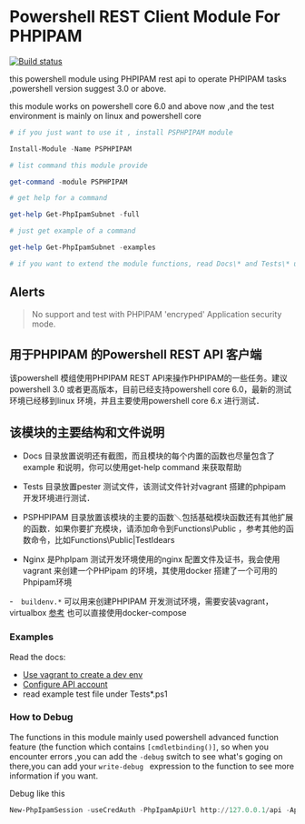 # Powershell REST Client Module For PHPIPAM

[![Build status](https://ci.appveyor.com/api/projects/status/5730189ukhlife0l?svg=true)](https://ci.appveyor.com/project/yoke88/psphpipam)



this powershell module using PHPIPAM rest api to operate PHPIPAM tasks ,powershell version suggest 3.0 or above.

this module works on powershell core 6.0 and above now ,and the test environment is mainly on linux and powershell core

```Powershell
# if you just want to use it , install PSPHPIPAM module

Install-Module -Name PSPHPIPAM

# list command this module provide 

get-command -module PSPHPIPAM

# get help for a command

get-help Get-PhpIpamSubnet -full

# just get example of a command

get-help Get-PhpIpamSubnet -examples

# if you want to extend the module functions, read Docs\* and Tests\* under this project to gain idears.

```
## Alerts

> No support and test with PHPIPAM 'encryped' Application security mode. 

## 用于PHPIPAM 的Powershell REST API 客户端
该powershell 模组使用PHPIPAM REST API来操作PHPIPAM的一些任务。建议powershell 3.0 或者更高版本，目前已经支持powershell core 6.0，最新的测试环境已经移到linux 环境，并且主要使用powershell core 6.x 进行测试．


## 该模块的主要结构和文件说明

- Docs 目录放置说明还有截图，而且模块的每个内置的函数也尽量包含了example 和说明，你可以使用get-help command 来获取帮助

- Tests 目录放置pester 测试文件，该测试文件针对vagrant 搭建的phpipam 开发环境进行测试．

- PSPHPIPAM 目录放置该模块的主要的函数＼包括基础模块函数还有其他扩展的函数．如果你要扩充模块，请添加命令到Functions\Public ，参考其他的函数命令，比如Functions\Public|TestIdears

- Nginx 是PhpIpam 测试开发环境使用的nginx 配置文件及证书，我会使用vagrant 来创建一个PHPipam 的环境，其使用docker 搭建了一个可用的Phpipam环境

-　`buildenv.*` 可以用来创建PHPIPAM 开发测试环境，需要安装vagrant，virtualbox [参考](Docs/1.create_dev_env_with_vagrant.md) 也可以直接使用docker-compose 




### Examples

Read the docs:
- [Use vagrant to create a dev env](Docs/1.create_dev_env_with_vagrant.md)
- [Configure API account](Docs/2.configure_API.md)
- read example test file under Tests\*.ps1

### How to Debug
The functions in this module mainly used powershell advanced function feature (the function which contains `[cmdletbinding()]`, so when you encounter errors ,you can add the `-debug` switch to see what's goging on there,you can add your `write-debug ` expression to the function to see more information if you want.


Debug like this
``` powershell
New-PhpIpamSession -useCredAuth -PhpIpamApiUrl http://127.0.0.1/api -AppID script2 -userName admin -password password -debug
```
